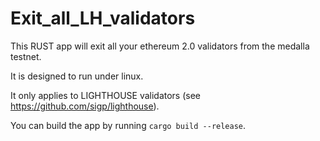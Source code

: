 # Exit_all_LH_validators

This RUST app will exit all your ethereum 2.0 validators from the medalla testnet.

It is designed to run under linux.

It only applies to LIGHTHOUSE validators (see https://github.com/sigp/lighthouse).

You can build the app by running ``cargo build --release``.

